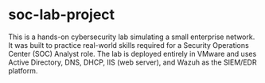 # soc-lab-project
This is a hands-on cybersecurity lab simulating a small enterprise network. It was built to practice real-world skills required for a Security Operations Center (SOC) Analyst role. The lab is deployed entirely in VMware and uses Active Directory, DNS, DHCP, IIS (web server), and Wazuh as the SIEM/EDR platform.
